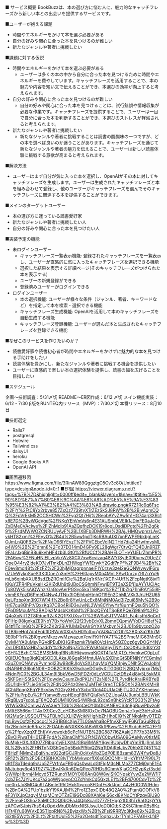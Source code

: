 ■ サービス概要
BookBuzzは、本の選び方に悩む人に、魅力的なキャッチフレーズから新しい本との出会いを提供するサービスです。

■ユーザーが抱える課題
- 時間やエネルギーをかけて本を選ぶ必要がある
- 自分の好みや関心に合った本を見つけるのが難しい
- 新たなジャンルや著者に挑戦したい


■課題に対する仮説
- 時間やエネルギーをかけて本を選ぶ必要がある
  - ユーザーは多くの本の中から自分に合った本を見つけるために時間やエネルギーを費やしています。キャッチフレーズを活用することで、本の魅力や内容を短い文で伝えることができ、本選びの効率が向上すると考えられます。
- 自分の好みや関心に合った本を見つけるのが難しい
  - 自分の好みや関心に合った本を見つけることは、試行錯誤や情報収集が必要な作業です。キャッチフレーズを提供することで、ユーザーは一目で自分に合った本を判断することができ、本選びのストレスが軽減されると考えられます。
- 新たなジャンルや著者に挑戦したい
  - 新たなジャンルや著者に挑戦することは読書の醍醐味の一つですが、どの本を選べば良いのか迷うことがあります。キャッチフレーズを通じて新たなジャンルや著者の魅力を伝えることで、ユーザーは新しい読書体験に挑戦する意欲が高まると考えられます。

■解決方法
- ユーザーはまず自分が気に入った本を選択し、OpenAIがその本に対してキャッチフレーズを生成します。ユーザーは生成されたキャッチフレーズと本を組み合わせて登録し、他のユーザーがキャッチフレーズを選んでそのキャッチフレーズに関連する本を提供することができます。

■メインのターゲットユーザー
- 本の選び方に迷っている読書愛好家
- 新たなジャンルや著者に挑戦したい人
- 自分の好みや関心に合った本を見つけたい人

■実装予定の機能
- 未ログインユーザー
    - キャッチフレーズ一覧表示機能: 登録されたキャッチフレーズを一覧表示し、ユーザーが直感的に気に入ったキャッチフレーズを選択できる機能
    - 選択した結果を表示する詳細ページ(そのキャッチフレーズがつけられた本を表示する)
    - ユーザーの新規登録ができる
    - 登録済みユーザーがログインできる
- ログインユーザー
    - 本の選択機能: ユーザーが様々な条件（ジャンル、著者、キーワードなど）を指定して本を検索・選択できる機能
    - キャッチフレーズ生成機能: OpenAIを活用して本のキャッチフレーズを自動生成する機能
    - キャッチフレーズ登録機能: ユーザーが選んだ本と生成されたキャッチフレーズを登録できる機能

■なぜこのサービスを作りたいのか？
- 読書愛好家や読書初心者が時間やエネルギーをかけずに魅力的な本を見つける手助けをしたい
- 読書体験を豊かにし、新たなジャンルや著者に挑戦する機会を提供したい
- ユーザーに直感的で楽しい本の選択体験を提供し、読書の幅を広げることを目指したい

■スケジュール

企画〜技術調査：5/31〆切
README〜ER図作成：6/12 〆切
メイン機能実装：6/12 - 7/30
β版をRUNTEQ内リリース（MVP）：7/30〆切
本番リリース：8月10日

■技術選定
- Rails7
- postgresql
- Hotwire
- Tailwind css
- daisyUI
- heroku
- Google Books API
- OpenAI API

■画面遷移図
https://www.figma.com/file/3RinAW89QggztgO5Cv3c8O/Untitled?type=design&node-id=0-1
■ER図
https://viewer.diagrams.net/?tags=%7B%7D&highlight=0000ff&edit=_blank&layers=1&nav=1&title=%E5%90%8D%E7%A7%B0%E6%9C%AA%E8%A8%AD%E5%AE%9A%E3%83%95%E3%82%A1%E3%82%A4%E3%83%AB.drawio.png#R7Z1Rc6q6Fsc%2FjY%2FtCIjYx2rbve857ZxOz7739tyXTrZEzSkSJ8RW%2B%2BlvAgmCQQ%2FpVrEkM52OCSHCWn%2Fyg2Qt7Hij%2BeobAYvZAw5h1HG74arj3XRc1x8E7D%2BvWGcVgd%2FNKqYEhVmVs6n4E31AUSmbLVEIk1JDinFE0aJcOcZxDMe0VAcIwe%2FlZhMclb91AaZQqfhzDCK19r8opLOsdiDPgtd%2Fh2g6k9%2FsdMWWOZCNRUUyAyF%2BL1XBFb3DMRWH%2BAjJHMQwpmzLAyCvkHT82xml%2FEyvO%2B4d%2B5vw1pdTjKcRBAuUXI7xnFWPE9bkbgLmKOJmLnQ0FB2xr%2FNuO96IYEyzT%2FPVCEbcVdIN2THd7dia24HwfmvsMLp4W9%2B%2Fdmn8%2Fd37D314mD4GPy9EL28gWgr7CtvQtTQ4DJn9RZF9FaLrJxgBinB8u9kyhHF4zb3LGt0%2BfUCCf%2BAHELOTHyYUELrZhmPR%2FA6xw%2FNuHNlElLvpVkrWz8XCX7xw6cvizaq48WYtSytE090urwZ9UeZ7OpeO44ryZldeKO7JvITmkDLnZHWqgYW1ErwkY2Gdf7nPf%2F9B4%2Bh%2F0ev8md48%2FzFZ%2F30hjMjOagrpnnaelF1Y0rzw3zeI2eGQNWvwvlF6rudZUeWykqSueStfK0DoeZp3mH%2FHI0apvMXo4MnLSAwOnrzqZRfZqYu9imLb6qjnbXXU88sdZbZROmIfCie%2BqUq1rKNrt1XCPr4Uff%2FcpNgtK8jvf1KKuYZFR4PuVkeHk2KlZdUh9t9JBoCSGhmNFvwjBT9T3aXSEfj1uAYYUClAcTo8OWk5isAiQWnzrGaGovAerPGSyo5kaThBKxg%2BZfTlbZlq71lniRAY55i8FvhmEKFpzD6PmeD4Nw4JTNix3IOEihbpHtnhOf19En2DhMLVXk3JrUHZU650eUFzbpXm3KC7W14lf%2Bo6r8YwUnLcEx8MhjNM0Ad3l7zui85My%2B9oHrE7gu8QhFtVQxzKq37CBo4RjjD3eJwNL2Wn80YhwYsf8urmFQsu5NQO%2FpD9McuM%2BADjs2MdsbKzKbM%2F3pzQEY4TSgBKPQeZj98h9%2FOQ4oXoNIIT2T8Rdueff2JK2Q1PXUXsvT7%2BWSaSJTVV4R1LFJ4iisffd8qCnT9FIHpi98IgnkaZE9NbY7BxYoWnK22f23vbEdvXL2bmnEQpmWYoDGH8ef%2B4tf1TcIin6Q%2FR2cZK2r2BiA1UMaDsAlrGYXKMkbyn%2BJ01b9bvcpzO2g6TBRijeHqf7dnfEobflDBWnV0Xbj7kH0Yotbo7gVJ8i41a2Oh%2BXn3a2Kh7M3E0bPTri%2BI0gwcMkezvwMzwazun7cwIFKfHYA7T%2BSPmeMIG63MnSCOyMI4YA0uMsyPGVdPEuDKHGIPazmk7MeR0VcHrcA5QZCgz6gvDOGY4NVZvLDRODA3HbZoaddY%2B2oINp75%2FWs8NdVpyTNYLCsOXBUiSd0zY3teSH%2BxhlC%2BMSEMbgRINsRjHkjwowqKjOXT4TaMjX1ZuHymkwC0pLuT9QIEUCftag0igIQbjSOD0LAkaJ8GgaRI4fmtJIAVuSXDhqGtSBPNjNYYEGmIwjgSuZ0nQNAnyuPvmngl23w98dRJIgVsSXLhqyMqYQMBnjwDNlh5CVqJobhIdNARiHh36lg6N06HXOB2C9tKhX9sdraeDGp6yXITG06G%2BQMyjgxq7MsT4NdnPjC0%2BGJL34m9l3bkV6wD5jFDZr0dLcVCDUCztD5z4kl8iv5L5skMXx5KFGnHS5tSX%2FCqwdwCeumZkdPKLhjT2sN8%2FLPvrdHcKraiRKBYeB35U1IdHRf7LieGh5s%2FdNQ2P4z09enZuMTeFOre4TCB5OX%2BANKMH84ChkRpngXEqYFSkv5wYGGryXHtxYScbc1Ook40UUaOiEjTU0GZYXHneiwc%2FHuPrpEu%2FfYsmvd5vcpHEoqFBNFQluRyNDZUqaAUJ9unbLBBUWkKdRgBLyq7sdoLgF8XQZg5UM1IjO9qS4WRkqL92daSnBhkSYcRTQ33%2FtAgW1W5Xl6ZCmIwJWvA3erYTGb%2BqCeOY0bOIOANEVCS3nBgRuwPbvzoRpMItES566nrTT4xfX9Ccv2LeHCBoSMI8IOxOc7NAOBUQqnJcTgyE3bHsXx4I9l2MuSnU9SQUT%2FBLhOLXLIiZWcikNHgNbZhHhoElQ%2FNkqMhvOTEZrtpLBvvOxfzFtOqcoc1%2B1BGIcXjw7TL0GeAhaBoPfnvXFnwjF6KrTaGuRNv0Rx2BmIcHde6Rpz%2FOAbEpkNXKKKdABnWXkfPKww%2Ft9kdc6iH%2FF1Ig%2FfpvXzqXFEhfjVVvcwqkb6cPc1NUTB%2BG5877I6ZAakjDPP7b33M5%2BvOiPjwaT4H01ZjFFqdA%2BnaCMf%2FtN3WC0bwUSA09GAeMvv0tlzMERuMpkH3XJGD07ZRjbgp1yjELXjMJGBp6MA8Y6gyjBUbjwDhpYmS1LjSmLb88L%2Byb%2FHNTqNOShQgGg5BxkPf5txQZNqTtDAjReIJkv70hbX0745T%2F8HzFjNMmZsEgINhJp922qfGCJRhOoVxAYpZGdP0EI8Bzam83W4YwDq8JSR12%2B%2FQBCf6BH0C8lvTYbMvkwprfIX6s6QCQNhHldHxYIfrMPl90L7tdR1T8xTdedq9cUb5ZFVrfrAuFR0gQs0waLdGtFIqM3cNLMoZ77CMj0qhE1E4MiJtubqy6o45T9Z7%2BvJKkRn6DpQPeo7RHDs6ChmVKjaCOH2ypKzt3sddGWWpHbrmj4Movd5TZRunoYMOYOi86AnQ8W8wISKCNpakYvwZe2WW1l72cbZEc7JYjUKcx7a3ogWNpgvpCOZdYmkCd5GxzLE1%2BFdi700CdvTz%2Fme0jxtJoSMO4u9TABmIefR5DHx51byrco8FDnfFs8dJocLA4zH0O0WfHdm%2BnGA%2FUp1bzlkY19KAJjM%2Fro1Z3pxCIDb48Q2A0%2FtanQOOFkV8eF3YiXJpCaqy4MsqMCmOTZsE19GDc88XAhl6eIS6cxl8KNdCYtPzqvBjU90%2FreaFOShoZSaMhCfOQ0bOEaJ4Qjb8carD77ZFfHgg2tDI3hTrRaGQkjYYkzAPCwSJpis7hsS4zOpdxMruDbMrxNISfJsyJUoDOIGtbKI2X5C1tmn0Bs8KzHFt4IYu68WVxE3STlopRN8%2ByjzxWx%2B%2Fsi9RRRVc3Kke69x%2BjcuSi2tlE5Wz%2F0Lt%2FtaXUulE5%2Fa2OetsdfToqhxUJxrTYnIDF7AGHkLf4Pw%3D%3D
